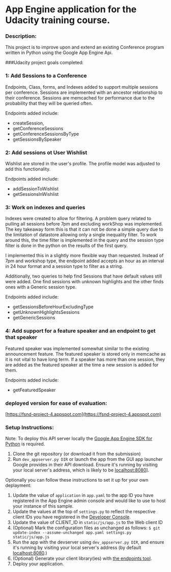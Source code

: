 # App Engine application for the Udacity training course.

### Description:

This project is to improve upon and extend an existing Conference program written in Python using the Google App Engine Api.

###Udacity project goals completed:

### 1: Add Sessions to a Conference

Endpoints, Class, forms, and Indexes added to support multiple sessions per conference.
Sessions are implemented with an ancestor relationship to their conference.
Sessions are memcached for performance due to the probability that they will be queried often.

Endpoints added include:
* createSession,
* getConferenceSessions
* getConferenceSessionsByType
* getSessionsBySpeaker


### 2: Add sessions ot User Wishlist

Wishlist are stored in the user's profile.  The profile model was adjusted to add this functionality.

Endpoints added include:
* addSessionToWishlist
* getSessionsInWishlist

### 3: Work on indexes and queries

Indexes were created to allow for filtering.  A problem query related to pulling all sessions before 7pm and excluding workShop was implemented.  The key takeaway form this is that it can not be done a simple query due to the limitation of datastore allowing only a single inequality filter.  To work around this, the time filter is implemented in the query and the session type filter is done in the python on the results of the first query.

I implemented this in a slightly more flexible way than requested.  Instead of 7pm and workshop type, the endpoint added accepts an hour as an interval in 24 hour format and a session type to filter as a string.

Additionally, two queries to help find Sessions that have default values still were added.  One find sessions with unknown highlights and the other finds ones with a Generic session type.

Endpoints added include:
* getSessionsBeforeHourExcludingType
* getUnknownHighlightsSessions
* getGenericSessions


### 4: Add support for a feature speaker and an endpoint to get that speaker

Featured speaker was implemented somewhat similar to the existing announcement feature.  The featured speaker is stored only in memcache as it is not vital to have long term.  If a speaker has more than one session, they are added as the featured speaker at the time a new session is added for them.

Endpoints added include:
* getFeaturedSpeaker

### deployed version for ease of evaluation:
[https://fsnd-project-4.appspot.com](https://fsnd-project-4.appspot.com)


### Setup Instructions:

Note: To deploy this API server locally the [Google App Engine SDK for Python](https://cloud.google.com/appengine/downloads) is required.

1. Clone the git repository (or download it from the submission)
2. Run `dev_appserver.py DIR` or launch the app from the GUI app launcher Google provides in their API download.  Ensure it's running by visiting your local server's address, which is likely to be [localhost:8080][5]].

Optionally you can follow these instructions to set it up for your own deplayment:

1. Update the value of `application` in `app.yaml` to the app ID you
   have registered in the App Engine admin console and would like to use to host
   your instance of this sample.
1. Update the values at the top of `settings.py` to
   reflect the respective client IDs you have registered in the
   [Developer Console][4].
1. Update the value of CLIENT_ID in `static/js/app.js` to the Web client ID
1. (Optional) Mark the configuration files as unchanged as follows:
   `$ git update-index --assume-unchanged app.yaml settings.py static/js/app.js`
1. Run the app with the devserver using `dev_appserver.py DIR`, and ensure it's running by visiting your local server's address (by default [localhost:8080][5].)
1. (Optional) Generate your client library(ies) with [the endpoints tool][6].
1. Deploy your application.

[1]: https://developers.google.com/appengine
[2]: http://python.org
[3]: https://developers.google.com/appengine/docs/python/endpoints/
[4]: https://console.developers.google.com/
[5]: https://localhost:8080/
[6]: https://developers.google.com/appengine/docs/python/endpoints/endpoints_tool